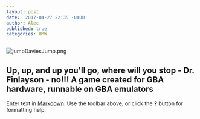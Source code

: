```yaml
---
layout: post
date: '2017-04-27 22:35 -0400'
author: Alec
published: true
categories: UMW
---
```

![jumpDaviesJump.png]({{site.baseurl}}/img/jumpDaviesJump.png)
## Up, up, and up you'll go, where will you stop - Dr. Finlayson - no!!!  A game created for GBA hardware, runnable on GBA emulators 

Enter text in [Markdown](http://daringfireball.net/projects/markdown/). Use the toolbar above, or click the **?** button for formatting help.
